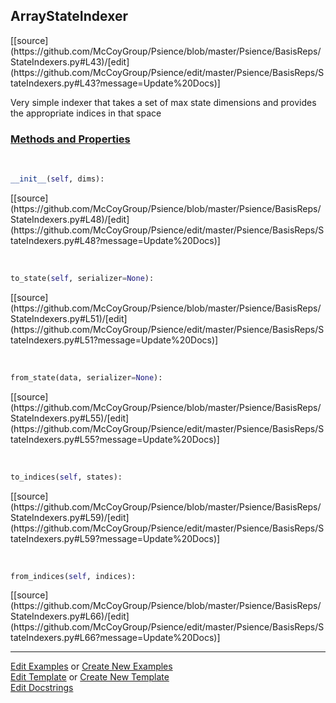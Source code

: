 ## <a id="Psience.BasisReps.StateIndexers.ArrayStateIndexer">ArrayStateIndexer</a> 
<div class="docs-source-link" markdown="1">
[[source](https://github.com/McCoyGroup/Psience/blob/master/Psience/BasisReps/StateIndexers.py#L43)/[edit](https://github.com/McCoyGroup/Psience/edit/master/Psience/BasisReps/StateIndexers.py#L43?message=Update%20Docs)]
</div>

Very simple indexer that takes a set of max state dimensions and
provides the appropriate indices in that space



<div class="collapsible-section">
 <div class="collapsible-section collapsible-section-header" markdown="1">
 
### <a class="collapse-link" data-toggle="collapse" href="#methods">Methods and Properties</a> <a class="float-right" data-toggle="collapse" href="#methods"><i class="fa fa-chevron-down"></i></a>

 </div>
 <div class="collapsible-section collapsible-section-body collapse" id="methods" markdown="1">

<a id="Psience.BasisReps.StateIndexers.ArrayStateIndexer.__init__" class="docs-object-method">&nbsp;</a> 
```python
__init__(self, dims): 
```
<div class="docs-source-link" markdown="1">
[[source](https://github.com/McCoyGroup/Psience/blob/master/Psience/BasisReps/StateIndexers.py#L48)/[edit](https://github.com/McCoyGroup/Psience/edit/master/Psience/BasisReps/StateIndexers.py#L48?message=Update%20Docs)]
</div>

<a id="Psience.BasisReps.StateIndexers.ArrayStateIndexer.to_state" class="docs-object-method">&nbsp;</a> 
```python
to_state(self, serializer=None): 
```
<div class="docs-source-link" markdown="1">
[[source](https://github.com/McCoyGroup/Psience/blob/master/Psience/BasisReps/StateIndexers.py#L51)/[edit](https://github.com/McCoyGroup/Psience/edit/master/Psience/BasisReps/StateIndexers.py#L51?message=Update%20Docs)]
</div>

<a id="Psience.BasisReps.StateIndexers.ArrayStateIndexer.from_state" class="docs-object-method">&nbsp;</a> 
```python
from_state(data, serializer=None): 
```
<div class="docs-source-link" markdown="1">
[[source](https://github.com/McCoyGroup/Psience/blob/master/Psience/BasisReps/StateIndexers.py#L55)/[edit](https://github.com/McCoyGroup/Psience/edit/master/Psience/BasisReps/StateIndexers.py#L55?message=Update%20Docs)]
</div>

<a id="Psience.BasisReps.StateIndexers.ArrayStateIndexer.to_indices" class="docs-object-method">&nbsp;</a> 
```python
to_indices(self, states): 
```
<div class="docs-source-link" markdown="1">
[[source](https://github.com/McCoyGroup/Psience/blob/master/Psience/BasisReps/StateIndexers.py#L59)/[edit](https://github.com/McCoyGroup/Psience/edit/master/Psience/BasisReps/StateIndexers.py#L59?message=Update%20Docs)]
</div>

<a id="Psience.BasisReps.StateIndexers.ArrayStateIndexer.from_indices" class="docs-object-method">&nbsp;</a> 
```python
from_indices(self, indices): 
```
<div class="docs-source-link" markdown="1">
[[source](https://github.com/McCoyGroup/Psience/blob/master/Psience/BasisReps/StateIndexers.py#L66)/[edit](https://github.com/McCoyGroup/Psience/edit/master/Psience/BasisReps/StateIndexers.py#L66?message=Update%20Docs)]
</div>

 </div>
</div>




___

[Edit Examples](https://github.com/McCoyGroup/Psience/edit/gh-pages/ci/examples/Psience/BasisReps/StateIndexers/ArrayStateIndexer.md) or 
[Create New Examples](https://github.com/McCoyGroup/Psience/new/gh-pages/?filename=ci/examples/Psience/BasisReps/StateIndexers/ArrayStateIndexer.md) <br/>
[Edit Template](https://github.com/McCoyGroup/Psience/edit/gh-pages/ci/docs/Psience/BasisReps/StateIndexers/ArrayStateIndexer.md) or 
[Create New Template](https://github.com/McCoyGroup/Psience/new/gh-pages/?filename=ci/docs/templates/Psience/BasisReps/StateIndexers/ArrayStateIndexer.md) <br/>
[Edit Docstrings](https://github.com/McCoyGroup/Psience/edit/master/Psience/BasisReps/StateIndexers.py#L43?message=Update%20Docs)
